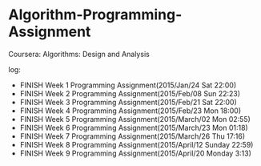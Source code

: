 # Algorithm-Programming-Assignment
Coursera: Algorithms: Design and Analysis

log:

* FINISH Week 1 Programming Assignment(2015/Jan/24 Sat 22:00)
* FINISH Week 2 Programming Assignment(2015/Feb/08 Sun 22:23)
* FINISH Week 3 Programming Assignment(2015/Feb/21 Sat 22:00)
* FINISH Week 4 Programming Assignment(2015/Feb/23 Mon 18:00)
* FINISH Week 5 Programming Assignment(2015/March/02 Mon 02:55)
* FINISH Week 6 Programming Assignment(2015/March/23 Mon 01:18)
* FINISH Week 7 Programming Assignment(2015/March/26 Thu 17:16)
* FINISH Week 8 Programming Assignment(2015/April/12 Sunday 22:59)
* FINISH Week 9 Programming Assignment(2015/April/20 Monday 3:13)
